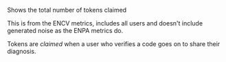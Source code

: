 Shows the total number of tokens claimed

This is from the ENCV metrics, includes all users and doesn't include generated noise as the ENPA metrics do. 

Tokens are *claimed* when a user who verifies a code goes on to share their diagnosis. 
